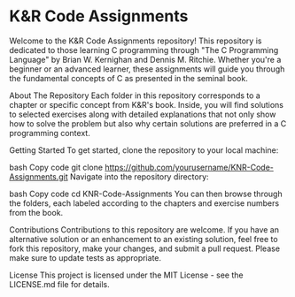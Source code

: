 # K&R Code Assignments
Welcome to the K&R Code Assignments repository! This repository is dedicated to those learning C programming through "The C Programming Language" by Brian W. Kernighan and Dennis M. Ritchie. Whether you're a beginner or an advanced learner, these assignments will guide you through the fundamental concepts of C as presented in the seminal book.

About The Repository
Each folder in this repository corresponds to a chapter or specific concept from K&R's book. Inside, you will find solutions to selected exercises along with detailed explanations that not only show how to solve the problem but also why certain solutions are preferred in a C programming context.

Getting Started
To get started, clone the repository to your local machine:

bash
Copy code
git clone https://github.com/yourusername/KNR-Code-Assignments.git
Navigate into the repository directory:

bash
Copy code
cd KNR-Code-Assignments
You can then browse through the folders, each labeled according to the chapters and exercise numbers from the book.

Contributions
Contributions to this repository are welcome. If you have an alternative solution or an enhancement to an existing solution, feel free to fork this repository, make your changes, and submit a pull request. Please make sure to update tests as appropriate.

License
This project is licensed under the MIT License - see the LICENSE.md file for details.

